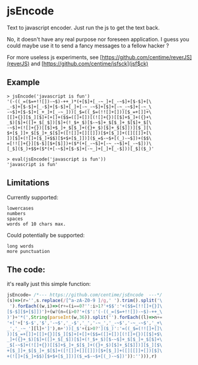 # jsEncode

Text to javascript encoder. Just run the js to get the text back.


No, it doesn't have any real purpose nor foreseen application. I guess you could maybe use it to send a fancy messages to a fellow hacker ?

For more useless js experiments, see [https://github.com/centime/reverJS](reverJS) and [https://github.com/centime/jsfsck](jsf$ck)


## Example

	> jsEncode('javascript is fun')
	'(-((_=($=+!![])-~$)-++_)*(+[$]+[_-~_]+[_-~$]+[$-$]+[\
	_-$]+[$-$]+[_-$]+[$-$]+[_]+[-~_-~$]+[$]+[-~_-~$]+[-~_\
	-~$]+[$-$]+[_+_]+[_-~_]))[_$=((_$=(!![]+[]))[$_=+[]]+\
	[[]+{}][$_][$]+[+[]+($$=([]+[])[(![]+{})[[$]+$_]+({}+\
	_$)[$]+([]+_$[_$])[$]+(!_$+_$)[$-~$]+_$[$_]+_$[$]+_$[\
	-~$]+(![]+{})[[$]+$_]+_$[$_]+({}+_$)[$]+_$[$]])][$_][\
	$+[$_]]+_$[$_]+_$[$]+([![]]+[][[]])[$+[$_]]+([][[]]+[\
	])[$]+(![]+[$_]+$$)[$+$+[$_]])]($_=$-~$+[(_)-~$])+($$\
	=[!![]+{}][$-$][$+[$]])+($*(+[_-~$]+[-~_-~$]+[_-~$]))\
	[_$]($_)+$$+($*(+[-~$]+[$-$]+[-~_]+[_]+[_-$]))[_$]($_)'

	> eval(jsEncode('javascript is fun'))
	'javascript is fun'

## Limitations

Currently supported:

	lowercases
	numbers
	spaces
	words of 10 chars max.

Could potentially be supported:

	long words
	more punctuation

## The code:

it's really just this simple function:

```js
jsEncode= /*--- https://github.com/centime/jsEncode  ---*/
(s)=>(r='',s.replace(/[^a-zA-Z0-9 ]/g,' ').trim().split('\
 ').forEach((w,i)=>(r+=(i==0?'':i>1?'+$$':'+($$=[!![]+{}]\
[$-$][$+[$]])')+(w?(n=(i>0?'+($':'(-((_=($=+!![])-~$)-++_\
)')+'*(',String(parseInt(w,36)).split('').forEach((l)=>n+=
'+['+['$-$','$','-~$','_-$','_','-~_','_-~$','-~_-~$','_+\
_','_-~_'][l]+']'),n+'))[_$'+(i>0?']($_)':'=((_$=(!![]+[]\
))[$_=+[]]+[[]+{}][$_][$]+[+[]+($$=([]+[])[(![]+{})[[$]+$\
_]+({}+_$)[$]+([]+_$[_$])[$]+(!_$+_$)[$-~$]+_$[$_]+_$[$]+\
_$[-~$]+(![]+{})[[$]+$_]+_$[$_]+({}+_$)[$]+_$[$]])][$_][$\
+[$_]]+_$[$_]+_$[$]+([![]]+[][[]])[$+[$_]]+([][[]]+[])[$]\
+(![]+[$_]+$$)[$+$+[$_]])]($_=$-~$+[(_)-~$])')):''))),r)

```
